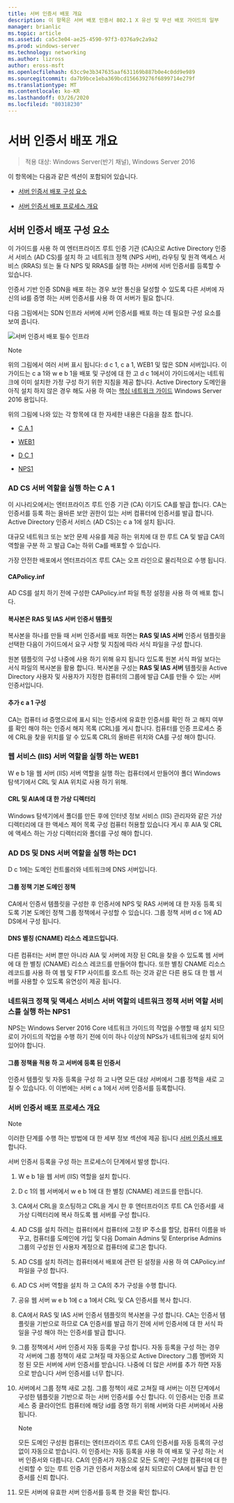 ```yaml
---
title: 서버 인증서 배포 개요
description: 이 항목은 서버 배포 인증서 802.1 X 유선 및 무선 배포 가이드의 일부
manager: brianlic
ms.topic: article
ms.assetid: ca5c3e04-ae25-4590-97f3-0376a9c2a9a2
ms.prod: windows-server
ms.technology: networking
ms.author: lizross
author: eross-msft
ms.openlocfilehash: 63cc9e3b347635aaf631169b887b0e4c0dd9e989
ms.sourcegitcommit: da7b9bce1eba369bcd156639276f6899714e279f
ms.translationtype: MT
ms.contentlocale: ko-KR
ms.lasthandoff: 03/26/2020
ms.locfileid: "80318230"
---
```

# <a name="server-certificate-deployment-overview"></a>서버 인증서 배포 개요

>적용 대상: Windows Server(반기 채널), Windows Server 2016

이 항목에는 다음과 같은 섹션이 포함되어 있습니다.  
  
-   [서버 인증서 배포 구성 요소](#bkmk_components)
  
-   [서버 인증서 배포 프로세스 개요](#bkmk_process)
  
## <a name="server-certificate-deployment-components"></a><a name="bkmk_components"></a>서버 인증서 배포 구성 요소
이 가이드를 사용 하 여 엔터프라이즈 루트 인증 기관 (CA)으로 Active Directory 인증서 서비스 (AD CS)를 설치 하 고 네트워크 정책 (NPS 서버), 라우팅 및 원격 액세스 서비스 (RRAS) 또는 둘 다 NPS 및 RRAS를 실행 하는 서버에 서버 인증서를 등록할 수 있습니다.


인증서 기반 인증 SDN을 배포 하는 경우 보안 통신을 달성할 수 있도록 다른 서버에 자신의 id를 증명 하는 서버 인증서를 사용 하 여 서버가 필요 합니다.
  
다음 그림에서는 SDN 인프라 서버에 서버 인증서를 배포 하는 데 필요한 구성 요소를 보여 줍니다.
  
![서버 인증서 배포 필수 인프라](../../../media/Nps-Certs/Nps-Certs.jpg)  
  
> [!NOTE]  
> 위의 그림에서 여러 서버 표시 됩니다: d c 1, c a 1, WEB1 및 많은 SDN 서버입니다. 이 가이드는 c a 1와 w e b 1을 배포 및 구성에 대 한 고 d c 1에서이 가이드에서는 네트워크에 이미 설치한 가정 구성 하기 위한 지침을 제공 합니다. Active Directory 도메인을 아직 설치 하지 않은 경우 해도 사용 하 여는 [핵심 네트워크 가이드](https://technet.microsoft.com/library/mt604042.aspx) Windows Server 2016 용입니다.  
  
위의 그림에 나와 있는 각 항목에 대 한 자세한 내용은 다음을 참조 합니다.  
  
-   [C A 1](#bkmk_ca1)  
  
-   [WEB1](#bkmk_web1)  
  
-   [D C 1](#bkmk_dc1)  
  
-   [NPS1](#bkmk_nps1)  
  
### <a name="ca1-running-the-ad-cs-server-role"></a><a name="bkmk_ca1"></a>AD CS 서버 역할을 실행 하는 C A 1  
이 시나리오에서는 엔터프라이즈 루트 인증 기관 (CA) 이기도 CA를 발급 합니다. CA는 인증서를 등록 하는 올바른 보안 권한이 있는 서버 컴퓨터에 인증서를 발급 합니다. Active Directory 인증서 서비스 (AD CS)는 c a 1에 설치 됩니다.  
  
대규모 네트워크 또는 보안 문제 사유를 제공 하는 위치에 대 한 루트 CA 및 발급 CA의 역할을 구분 하 고 발급 Ca는 하위 Ca를 배포할 수 있습니다.  
  
가장 안전한 배포에서 엔터프라이즈 루트 CA는 오프 라인으로 물리적으로 수행 됩니다.   
  
#### <a name="capolicyinf"></a>CAPolicy.inf  
AD CS를 설치 하기 전에 구성한 CAPolicy.inf 파일 특정 설정을 사용 하 여 배포 합니다.  
  
#### <a name="copy-of-the-ras-and-ias-servers-certificate-template"></a>복사본은 **RAS 및 IAS 서버** 인증서 템플릿  
복사본을 하나를 만들 때 서버 인증서를 배포 하면는 **RAS 및 IAS 서버** 인증서 템플릿을 선택한 다음이 가이드에서 요구 사항 및 지침에 따라 서식 파일을 구성 합니다.   
  
원본 템플릿의 구성 나중에 사용 하기 위해 유지 됩니다 있도록 원본 서식 파일 보다는 서식 파일의 복사본을 활용 합니다. 복사본을 구성는 **RAS 및 IAS 서버** 템플릿을 Active Directory 사용자 및 사용자가 지정한 컴퓨터의 그룹에 발급 CA를 만들 수 있는 서버 인증서입니다.  
  
#### <a name="additional-ca1-configuration"></a>추가 c a 1 구성  
CA는 컴퓨터 id 증명으로에 표시 되는 인증서에 유효한 인증서를 확인 하 고 해지 여부를 확인 해야 하는 인증서 해지 목록 (CRL)를 게시 합니다. 컴퓨터를 인증 프로세스 중에 CRL을 찾을 위치를 알 수 있도록 CRL의 올바른 위치와 CA를 구성 해야 합니다.  
  
### <a name="web1-running-the-web-services-iis-server-role"></a><a name="bkmk_web1"></a>웹 서비스 (IIS) 서버 역할을 실행 하는 WEB1  
W e b 1을 웹 서버 (IIS) 서버 역할을 실행 하는 컴퓨터에서 만들어야 폴더 Windows 탐색기에서 CRL 및 AIA 위치로 사용 하기 위해.  
  
#### <a name="virtual-directory-for-the-crl-and-aia"></a>CRL 및 AIA에 대 한 가상 디렉터리  
Windows 탐색기에서 폴더를 만든 후에 인터넷 정보 서비스 (IIS) 관리자와 같은 가상 디렉터리에 대 한 액세스 제어 목록 구성 컴퓨터 허용할 있습니다 게시 후 AIA 및 CRL에 액세스 하는 가상 디렉터리와 폴더를 구성 해야 합니다.  
  
### <a name="dc1-running-the-ad-ds-and-dns-server-roles"></a><a name="bkmk_dc1"></a>AD DS 및 DNS 서버 역할을 실행 하는 DC1  
D c 1에는 도메인 컨트롤러와 네트워크에 DNS 서버입니다.  
  
#### <a name="group-policy-default-domain-policy"></a>그룹 정책 기본 도메인 정책  
CA에서 인증서 템플릿을 구성한 후 인증서에 NPS 및 RAS 서버에 대 한 자동 등록 되도록 기본 도메인 정책 그룹 정책에서 구성할 수 있습니다. 그룹 정책 서버 d c 1에 AD DS에서 구성 됩니다.  
  
#### <a name="dns-alias-cname-resource-record"></a>DNS 별칭 (CNAME) 리소스 레코드입니다.  
다른 컴퓨터는 서버 뿐만 아니라 AIA 및 서버에 저장 된 CRL을 찾을 수 있도록 웹 서버에 대 한 별칭 (CNAME) 리소스 레코드를 만들어야 합니다. 또한 별칭 CNAME 리소스 레코드를 사용 하 여 웹 및 FTP 사이트를 호스트 하는 것과 같은 다른 용도 대 한 웹 서버를 사용할 수 있도록 유연성이 제공 됩니다.  
  
### <a name="nps1-running-the-network-policy-server-role-service-of-the-network-policy-and-access-services-server-role"></a><a name="bkmk_nps1"></a>네트워크 정책 및 액세스 서비스 서버 역할의 네트워크 정책 서버 역할 서비스를 실행 하는 NPS1  
NPS는 Windows Server 2016 Core 네트워크 가이드의 작업을 수행할 때 설치 되므로이 가이드의 작업을 수행 하기 전에 이미 하나 이상의 NPSs가 네트워크에 설치 되어 있어야 합니다.  
  
#### <a name="group-policy-applied-and-certificate-enrolled-to-servers"></a>그룹 정책을 적용 하 고 서버에 등록 된 인증서  
인증서 템플릿 및 자동 등록을 구성 하 고 나면 모든 대상 서버에서 그룹 정책을 새로 고칠 수 있습니다. 이 이번에는 서버 c a 1에서 서버 인증서를 등록합니다.  
  
### <a name="server-certificate-deployment-process-overview"></a><a name="bkmk_process"></a>서버 인증서 배포 프로세스 개요  
  
> [!NOTE]  
> 이러한 단계를 수행 하는 방법에 대 한 세부 정보 섹션에 제공 됩니다 [서버 인증서 배포](../../../core-network-guide/cncg/server-certs/Server-Certificate-Deployment.md)합니다.  
  
서버 인증서 등록을 구성 하는 프로세스이 단계에서 발생 합니다.  
  
1.  W e b 1을 웹 서버 (IIS) 역할을 설치 합니다.  
  
2.  D c 1의 웹 서버에서 w e b 1에 대 한 별칭 (CNAME) 레코드를 만듭니다.  
  
3.  CA에서 CRL을 호스팅하고 CRL을 게시 한 후 엔터프라이즈 루트 CA 인증서를 새 가상 디렉터리에 복사 하도록 웹 서버를 구성 합니다.  
  
4.  AD CS를 설치 하려는 컴퓨터에서 컴퓨터에 고정 IP 주소를 할당, 컴퓨터 이름을 바꾸고, 컴퓨터를 도메인에 가입 및 다음 Domain Admins 및 Enterprise Admins 그룹의 구성원 인 사용자 계정으로 컴퓨터에 로그온 합니다.  
  
5.  AD CS를 설치 하려는 컴퓨터에서 배포에 관련 된 설정을 사용 하 여 CAPolicy.inf 파일을 구성 합니다.  
  
6.  AD CS 서버 역할을 설치 하 고 CA의 추가 구성을 수행 합니다.  
  
7.  공유 웹 서버 w e b 1에 c a 1에서 CRL 및 CA 인증서를 복사 합니다.  
  
8.  CA에서 RAS 및 IAS 서버 인증서 템플릿의 복사본을 구성 합니다. CA는 인증서 템플릿을 기반으로 하므로 CA 인증서를 발급 하기 전에 서버 인증서에 대 한 서식 파일을 구성 해야 하는 인증서를 발급 합니다.  
  
9.  그룹 정책에서 서버 인증서 자동 등록을 구성 합니다. 자동 등록을 구성 하는 경우 각 서버에 그룹 정책이 새로 고쳐질 때 자동으로 Active Directory 그룹 멤버와 지정 된 모든 서버에 서버 인증서를 받습니다. 나중에 더 많은 서버를 추가 하면 자동으로 받습니다 서버 인증서를 너무 합니다.  
  
10. 서버에서 그룹 정책 새로 고침. 그룹 정책이 새로 고쳐질 때 서버는 이전 단계에서 구성한 템플릿을 기반으로 하는 서버 인증서를 수신 합니다. 이 인증서는 인증 프로세스 중 클라이언트 컴퓨터에 해당 id를 증명 하기 위해 서버와 다른 서버에서 사용 됩니다.  
  
    > [!NOTE]  
    > 모든 도메인 구성원 컴퓨터는 엔터프라이즈 루트 CA의 인증서를 자동 등록의 구성 없이 자동으로 받습니다. 이 인증서는 자동 등록을 사용 하 여 배포 및 구성 하는 서버 인증서와 다릅니다. CA의 인증서가 자동으로 모든 도메인 구성원 컴퓨터에 대 한 신뢰할 수 있는 루트 인증 기관 인증서 저장소에 설치 되므로이 CA에서 발급 한 인증서를 신뢰 합니다.   
  
10. 모든 서버에 유효한 서버 인증서를 등록 한 것을 확인 합니다.  
  


